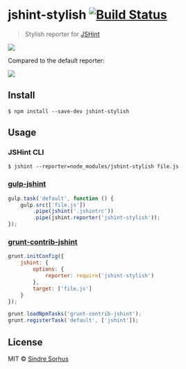 # jshint-stylish [![Build Status](https://travis-ci.org/sindresorhus/jshint-stylish.svg?branch=master)](https://travis-ci.org/sindresorhus/jshint-stylish)

> Stylish reporter for [JSHint](https://github.com/jshint/jshint)

![](screenshot.png)

Compared to the default reporter:

![](screenshot-default-reporter.png)


## Install

```
$ npm install --save-dev jshint-stylish
```


## Usage

### JSHint CLI

```
$ jshint --reporter=node_modules/jshint-stylish file.js
```

### [gulp-jshint](https://github.com/spalger/gulp-jshint)

```js
gulp.task('default', function () {
	gulp.src(['file.js'])
		.pipe(jshint('.jshintrc'))
		.pipe(jshint.reporter('jshint-stylish'));
});
```

### [grunt-contrib-jshint](https://github.com/gruntjs/grunt-contrib-jshint)

```js
grunt.initConfig({
	jshint: {
		options: {
			reporter: require('jshint-stylish')
		},
		target: ['file.js']
	}
});

grunt.loadNpmTasks('grunt-contrib-jshint');
grunt.registerTask('default', ['jshint']);
```


## License

MIT © [Sindre Sorhus](http://sindresorhus.com)
